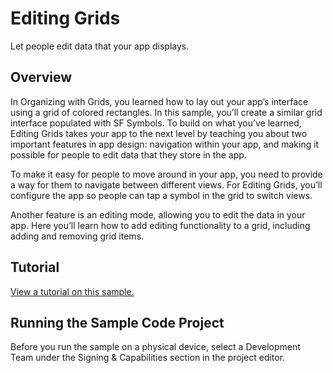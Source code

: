 # Editing Grids

Let people edit data that your app displays.

## Overview

In Organizing with Grids, you learned how to lay out your app’s interface using a grid of colored rectangles. In this sample, you’ll create a similar grid interface populated with SF Symbols. To build on what you’ve learned, Editing Grids takes your app to the next level by teaching you about two important features in app design: navigation within your app, and making it possible for people to edit data that they store in the app.

To make it easy for people to move around in your app, you need to provide a way for them to navigate between different views. For Editing Grids, you’ll configure the app so people can tap a symbol in the grid to switch views.

Another feature is an editing mode, allowing you to edit the data in your app. Here you’ll learn how to add editing functionality to a grid, including adding and removing grid items.

## Tutorial

[View a tutorial on this sample.](doc://com.apple.documentation/tutorials/sample-apps/EditingGrids)

## Running the Sample Code Project

Before you run the sample on a physical device, select a Development Team under the Signing & Capabilities section in the project editor.